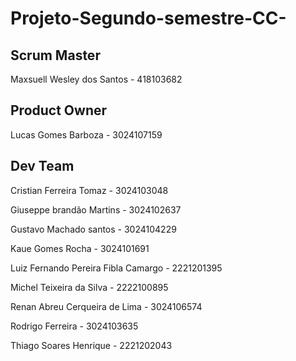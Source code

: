 # Projeto-Segundo-semestre-CC-

Scrum Master 
-------------------
Maxsuell Wesley dos Santos - 418103682

Product Owner
---------------------
Lucas Gomes Barboza - 3024107159

Dev Team
---------------------

Cristian Ferreira Tomaz - 3024103048

Giuseppe brandão Martins - 3024102637

Gustavo Machado santos - 3024104229

Kaue Gomes Rocha - 3024101691

Luiz Fernando Pereira Fibla Camargo - 2221201395

Michel Teixeira da Silva - 2222100895

Renan Abreu Cerqueira de Lima - 3024106574

Rodrigo Ferreira - 3024103635

Thiago Soares Henrique - 2221202043

